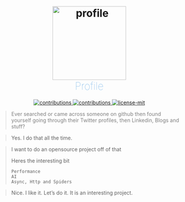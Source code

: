 



<h1 align="center"><img src="https://user-images.githubusercontent.com/32780926/44932275-61e15d00-ad6d-11e8-8364-214d87c44258.png" alt="profile" width="200"/><br><span style=" color: #69ADE6
;font-family: ; font-weight: 100;">Profile</span>
</h1>

<p align="center">
<a href="https://github.com/dhul-husni/profile">
    <img src="https://img.shields.io/badge/status-WIP-yellow.svg" alt="contributions" />
  </a>
  <a href="https://github.com/dhul-husni/profile">
    <img src="https://img.shields.io/badge/contributions-welcome-brightgreen.svg" alt="contributions" />
  </a>
  </a>
  <a href="https://github.com/Dhul-Husni/profile/blob/master/LICENSE">
    <img src="https://img.shields.io/badge/License-MIT-yellow.svg" alt="license-mit" />
  </a>
</p>


><span style="color: #808080">Ever searched or came across someone on github then found yourself going through their Twitter profiles, then Linkedin, Blogs and stuff?</span>

>Yes. I do that all the time.

>I want to do an opensource project off of that
>
>Heres the interesting bit
>
>```
>Performance
>AI
>Async, Http and Spiders
>```

>Nice. I like it. Let’s do it. It is an interesting project.
